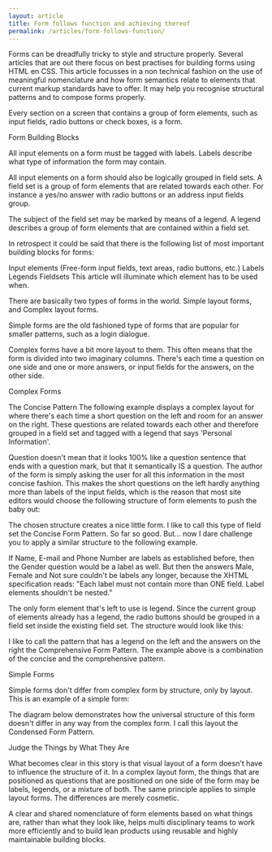 ```yaml
---
layout: article
title: Form follows function and achieving thereof
permalink: /articles/form-follows-function/
---
```


Forms can be dreadfully tricky to style and structure properly. Several articles that are out there focus on best practises for building forms using HTML en CSS. This article focusses in a non technical fashion on the use of meaningful nomenclature and how form semantics relate to elements that current markup standards have to offer. It may help you recognise structural patterns and to compose forms properly.

Every section on a screen that contains a group of form elements, such as input fields, radio buttons or check boxes, is a form.



Form Building Blocks

All input elements on a form must be tagged with labels. Labels describe what type of information the form may contain.

All input elements on a form should also be logically grouped in field sets. A field set is a group of form elements that are related towards each other. For instance a yes/no answer with radio buttons or an address input fields group.

The subject of the field set may be marked by means of a legend. A legend describes a group of form elements that are contained within a field set.

In retrospect it could be said that there is the following list of most important building blocks for forms:

Input elements (Free-form input fields, text areas, radio buttons, etc.)
Labels
Legends
Fieldsets
This article will illuminate which element has to be used when.

There are basically two types of forms in the world. Simple layout forms, and Complex layout forms.

Simple forms are the old fashioned type of forms that are popular for smaller patterns, such as a login dialogue.

Complex forms have a bit more layout to them. This often means that the form is divided into two imaginary columns. There's each time a question on one side and one or more answers, or input fields for the answers, on the other side.

Complex Forms

The Concise Pattern
The following example displays a complex layout for where there's each time a short question on the left and room for an answer on the right. These questions are related towards each other and therefore grouped in a field set and tagged with a legend that says 'Personal Information'.



Question doesn't mean that it looks 100% like a question sentence that ends with a question mark, but that it semantically IS a question. The author of the form is simply asking the user for all this information in the most concise fashion. This makes the short questions on the left hardly anything more than labels of the input fields, which is the reason that most site editors would choose the following structure of form elements to push the baby out:



The chosen structure creates a nice little form. I like to call this type of field set the Concise Form Pattern. So far so good. But… now I dare challenge you to apply a similar structure to the following example.



If Name, E-mail and Phone Number are labels as established before, then the Gender question would be a label as well. But then the answers Male, Female and Not sure couldn't be labels any longer, because the XHTML specification reads: "Each label must not contain more than ONE field. Label elements shouldn't be nested."

The only form element that's left to use is legend. Since the current group of elements already has a legend, the radio buttons should be grouped in a field set inside the existing field set. The structure would look like this:



I like to call the pattern that has a legend on the left and the answers on the right the Comprehensive Form Pattern. The example above is a combination of the concise and the comprehensive pattern.

Simple Forms

Simple forms don't differ from complex form by structure, only by layout. This is an example of a simple form:



The diagram below demonstrates how the universal structure of this form doesn't differ in any way from the complex form. I call this layout the Condensed Form Pattern.



Judge the Things by What They Are

What becomes clear in this story is that visual layout of a form doesn't have to influence the structure of it. In a complex layout form, the things that are positioned as questions that are positioned on one side of the form may be labels, legends, or a mixture of both. The same principle applies to simple layout forms. The differences are merely cosmetic.

A clear and shared nomenclature of form elements based on what things are, rather than what they look like, helps multi disciplinary teams to work more efficiently and to build lean products using reusable and highly maintainable building blocks.